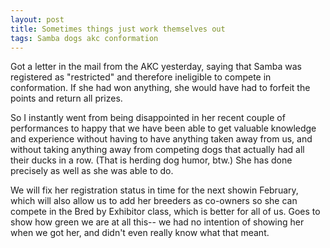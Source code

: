 ```yaml
---
layout: post
title: Sometimes things just work themselves out
tags: Samba dogs akc conformation
---
```


Got a letter in the mail from the AKC yesterday, saying that Samba was registered as "restricted" and therefore ineligible to compete in conformation. If she had won anything, she would have had to forfeit the points and return all prizes.

So I instantly went from being disappointed in her recent couple of performances to happy that we have been able to get valuable knowledge and experience without having to have anything taken away from us, and without taking anything away from competing dogs that actually had all their ducks in a row. (That is herding dog humor, btw.) She has done precisely as well as she was able to do.

We will fix her registration status in time for the next showin February, which will also allow us to add her breeders as co-owners so she can compete in the Bred by Exhibitor class, which is better for all of us. Goes to show how green we are at all this-- we had no intention of showing her when we got her, and didn't even really know what that meant.